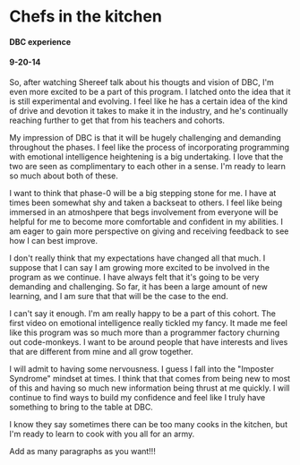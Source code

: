 
# Chefs in the kitchen
#### DBC experience
#### 9-20-14

So, after watching Shereef talk about his thougts and vision of DBC, I'm even more excited to be a part of this program. I latched onto the idea that it is still experimental and evolving. I feel like he has a certain idea of the kind of drive and devotion it takes to make it in the industry, and he's continually reaching further to get that from his teachers and cohorts.

My impression of DBC is that it will be hugely challenging and demanding throughout the phases. I feel like the process of incorporating programming with emotional intelligence heightening is a big undertaking. I love that the two are seen as complimentary to each other in a sense. I'm ready to learn so much about both of these.

I want to think that phase-0 will be a big stepping stone for me. I have at times been somewhat shy and taken a backseat to others. I feel like being immersed in an atmoshpere that begs involvement from everyone will be helpful for me to become more comfortable and confident in my abilities. I am eager to gain more perspective on giving and receiving feedback to see how I can best improve.

I don't really think that my expectations have changed all that much. I suppose that I can say I am growing more excited to be involved in the program as we continue. I have always felt that it's going to be very demanding and challenging. So far, it has been a large amount of new learning, and I am sure that that will be the case to the end.

I can't say it enough. I'm am really happy to be a part of this cohort. The first video on emotional intelligence really tickled my fancy. It made me feel like this program was so much more than a programmer factory churning out code-monkeys. I want to be around people that have interests and lives that are different from mine and all grow together.

I will admit to having some nervousness. I guess I fall into the "Imposter Syndrome" mindset at times. I think that that comes from being new to most of this and having so much new information being thrust at me quickly. I will continue to find ways to build my confidence and feel like I truly have something to bring to the table at DBC.

I know they say sometimes there can be too many cooks in the kitchen, but I'm ready to learn to cook with you all for an army.

Add as many paragraphs as you want!!!



